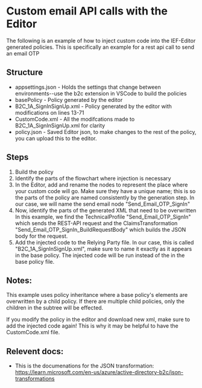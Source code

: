 # Custom email API calls with the Editor
The following is an example of how to inject custom code into the IEF-Editor generated policies.
This is specifically an example for a rest api call to send an email OTP
## Structure 
- appsettings.json - Holds the settings that change between environments--use the b2c extension in VSCode to build the policies
- basePolicy - Policy generated by the editor
- B2C_1A_SignInSignUp.xml - Policy generated by the editor with modifications on lines 13-71
- CustomCode.xml - All the modifcations made to B2C_1A_SignInSignUp.xml for clarity
- policy.json - Saved Editor json, to make changes to the rest of the policy, you can upload this to the editor.

## Steps
1. Build the policy 
2. Identify the parts of the flowchart where injection is necessary
3. In the Editor, add and rename the nodes to represent the place where your custom code will go. Make sure they have a unique name; this is so the parts of the policy are named consistently by the generation step.
In our case, we will name the send email node "Send_Email_OTP_SignIn"
4. Now, identify the parts of the generated XML that need to be overwritten
In this example, we find the TechnicalProfile "Send_Email_OTP_SignIn" which sends the REST-API request and the ClaimsTransformation "Send_Email_OTP_SignIn_BuildRequestBody" which builds the JSON body for the request.
5. Add the injected code to the Relying Party file. In our case, this is called "B2C_1A_SignInSignUp.xml", make sure to name it exactly as it appears in the base policy.
The injected code will be run instead of the in the base policy file.

## Notes: 
This example uses policy inheritance where a base policy's elements are overwritten by a child policy. If there are multiple child policies, only the children in the subtree will be effected.

If you modify the policy in the editor and download new xml, make sure to add the injected code again! 
This is why it may be helpful to have the CustomCode.xml file.

## Relevent docs: 
- This is the documenations for the JSON transformation: https://learn.microsoft.com/en-us/azure/active-directory-b2c/json-transformations